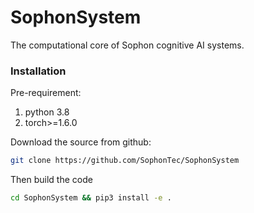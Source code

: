 # SophonSystem
The computational core of Sophon cognitive AI systems.

### Installation
Pre-requirement:
1. python 3.8
2. torch>=1.6.0

Download the source from github:
```bash
git clone https://github.com/SophonTec/SophonSystem
```
Then build the code
```bash
cd SophonSystem && pip3 install -e .
```
